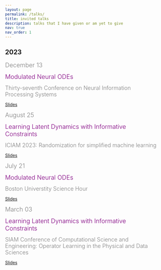 ```yaml
---
layout: page
permalink: /talks/
title: invited talks
description: talks that I have given or am yet to give
nav: true
nav_order: 1
---
```

<style>
grey { color:grey;font-weight:300;font-size:20px }
greys { color:grey;font-weight:300;font-size:18px }
purple { color:purple;font-weight:300;font-size:20px }
</style>


## 2023

<div class="container">
    <div class="row">
        <div class="col-md-2">
            <p><grey> December 13 </grey> </p>
        </div>
        <div class="col-md-8">
            <p><purple> Modulated Neural ODEs </purple></p>
            <p><greys> Thirty-seventh Conference on Neural Information Processing Systems </greys></p>
            <p><a target="_blank" class="btn btn-outline-secondary btn-sm mb-1" href="https://slides.com/iaa/modulated-nodes/fullscreen"> Slides </a></p>
        </div>
    </div>
</div>

<div class="container">
    <div class="row">
        <div class="col-md-2">
            <p><grey> August 25 </grey> </p>
        </div>
        <div class="col-md-8">
            <p><purple> Learning Latent Dynamics with Informative Constraints</purple></p>
            <p><greys> ICIAM 2023: Randomization for simplified machine learning</greys></p>
            <p><a target="_blank" class="btn btn-outline-secondary btn-sm mb-1" href="https://slides.com/iaa/deck/fullscreen"> Slides </a></p>
        </div>
    </div>
</div>


<div class="container">
    <div class="row">
        <div class="col-md-2">
            <p><grey> July 21 </grey> </p>
        </div>
        <div class="col-md-8">
            <p><purple> Modulated Neural ODEs </purple></p>
            <p><greys> Boston Universtity Science Hour  </greys></p>
            <p><a target="_blank" class="btn btn-outline-secondary btn-sm mb-1" href="https://slides.com/iaa/minimal/fullscreen"> Slides </a></p>
        </div>
    </div>
</div>


<div class="container">
    <div class="row">
        <div class="col-md-2">
            <p><grey> March 03 </grey> </p>
        </div>
        <div class="col-md-8">
            <p><purple> Learning Latent Dynamics with Informative Constraints</purple></p>
            <p><greys> SIAM Conference of Computational Science and Engineering: Operator Learning in the Physical and Data Sciences  </greys></p>
            <p><a target="_blank" class="btn btn-outline-secondary btn-sm mb-1" href="https://slides.com/iaa/deck/fullscreen"> Slides </a></p>
        </div>
    </div>
</div>

